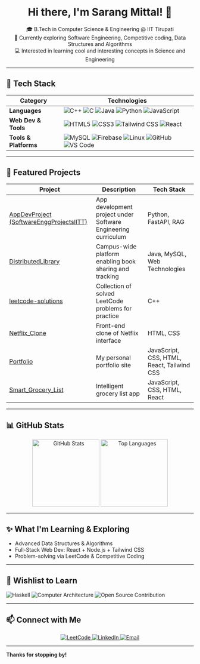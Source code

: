 <!-- ===== PROFILE HEADER ===== -->
<h1 align="center">Hi there, I'm Sarang Mittal! 👋</h1>
<p align="center">
  🎓 B.Tech in Computer Science & Engineering @ IIT Tirupati<br>
  🌱 Currently exploring Software Engineering, Competitive coding, Data Structures and Algorithms<br>
  💻 Interested in learning cool and interesting concepts in Science and Engineering
</p>

---

## 🔧 Tech Stack

| Category              | Technologies |
|----------------------|--------------|
| **Languages**         | ![C++](https://img.shields.io/badge/-C++-00599C?style=for-the-badge&logo=c%2B%2B&logoColor=white) ![C](https://img.shields.io/badge/-C-A8B9CC?style=for-the-badge&logo=c&logoColor=white) ![Java](https://img.shields.io/badge/-Java-007396?style=for-the-badge&logo=java&logoColor=white) ![Python](https://img.shields.io/badge/-Python-3776AB?style=for-the-badge&logo=python&logoColor=white) ![JavaScript](https://img.shields.io/badge/-JavaScript-F7DF1E?style=for-the-badge&logo=javascript&logoColor=black) |
| **Web Dev & Tools**   | ![HTML5](https://img.shields.io/badge/-HTML5-E34F26?style=for-the-badge&logo=html5&logoColor=white) ![CSS3](https://img.shields.io/badge/-CSS3-1572B6?style=for-the-badge&logo=css3&logoColor=white) ![Tailwind CSS](https://img.shields.io/badge/-Tailwind_CSS-38B2AC?style=for-the-badge&logo=tailwind-css&logoColor=white) ![React](https://img.shields.io/badge/-React-61DAFB?style=for-the-badge&logo=react&logoColor=black) |
| **Tools & Platforms** | ![MySQL](https://img.shields.io/badge/-MySQL-4479A1?style=for-the-badge&logo=mysql&logoColor=white) ![Firebase](https://img.shields.io/badge/-Firebase-FFCA28?style=for-the-badge&logo=firebase&logoColor=black) ![Linux](https://img.shields.io/badge/-Linux-FCC624?style=for-the-badge&logo=linux&logoColor=black) ![GitHub](https://img.shields.io/badge/-GitHub-181717?style=for-the-badge&logo=github&logoColor=white) ![VS Code](https://img.shields.io/badge/-VS_Code-007ACC?style=for-the-badge&logo=visual-studio-code&logoColor=white) |

---

##  🚀 Featured Projects

| Project | Description | Tech Stack |
|--------|-------------|------------|
| [AppDevProject (SoftwareEnggProjectsIITT)](https://github.com/sm2909/SoftwareEnggProjectsIITT/tree/main/AppDevProject) | App development project under Software Engineering curriculum | Python, FastAPI, RAG |
| [DistributedLibrary](https://github.com/sm2909/DistributedLibrary) | Campus-wide platform enabling book sharing and tracking | Java, MySQL, Web Technologies |
| [leetcode-solutions](https://github.com/sm2909/leetcode-solutions) | Collection of solved LeetCode problems for practice | C++ |
| [Netflix_Clone](https://github.com/sm2909/Netflix_Clone) | Front-end clone of Netflix interface | HTML, CSS |
| [Portfolio](https://github.com/sm2909/Portfolio) | My personal portfolio site | JavaScript, CSS, HTML, React, Tailwind CSS |
| [Smart_Grocery_List](https://github.com/sm2909/Smart_Grocery_List) | Intelligent grocery list app | JavaScript, CSS, HTML, React |

---

##  📊 GitHub Stats

<p align="center">
  <img src="https://github-readme-stats.vercel.app/api?username=sm2909&show_icons=true&theme=radical" alt="GitHub Stats" height="180"/>
  <img src="https://github-readme-stats.vercel.app/api/top-langs/?username=sm2909&layout=compact&theme=radical" alt="Top Languages" height="180"/>
</p>

---

##  ✨ What I'm Learning & Exploring
- Advanced Data Structures & Algorithms  
- Full-Stack Web Dev: React + Node.js + Tailwind CSS  
- Problem-solving via LeetCode & Competitive Coding

---

## 📝 Wishlist to Learn

![Haskell](https://img.shields.io/badge/-Haskell-5D4F85?style=for-the-badge&logo=haskell&logoColor=white)
![Computer Architecture](https://img.shields.io/badge/-Computer%20Architecture-0078D7?style=for-the-badge&logo=amd&logoColor=white)
![Open Source Contribution](https://img.shields.io/badge/-Open%20Source%20Contribution-3DA639?style=for-the-badge&logo=opensourceinitiative&logoColor=white)

---

##  📫 Connect with Me
<p align="center">
  <a href="https://leetcode.com/u/sm_2909/">
    <img src="https://img.shields.io/badge/LeetCode-000000?style=flat-square&logo=leetcode&logoColor=orange" alt="LeetCode"/>
  </a>
  <a href="https://in.linkedin.com/in/sarang-mittal-986138310">
    <img src="https://img.shields.io/badge/LinkedIn-blue?style=flat-square&logo=linkedin" alt="LinkedIn"/>
  </a>
  <a href="mailto:cs24b039@iittp.ac.in">
    <img src="https://img.shields.io/badge/Email-D14836?style=flat-square&logo=gmail&logoColor=white" alt="Email"/>
  </a>
</p>

---

**Thanks for stopping by!** 

